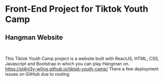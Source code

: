 # Front-End Project for Tiktok Youth Camp
## Hangman Website
<br>

This Tiktok Youth Camp project is a website built with ReactJS, HTML, CSS, Javascript and Bootstrap in which you can play Hangman on.
https://st4nl3y-w0ng.github.io/tiktok-youth-camp/
There a few deployment issues on GitHub due to routing
